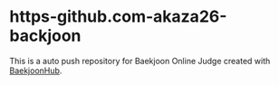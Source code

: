 # https-github.com-akaza26-backjoon
This is a auto push repository for Baekjoon Online Judge created with [BaekjoonHub](https://github.com/BaekjoonHub/BaekjoonHub).

